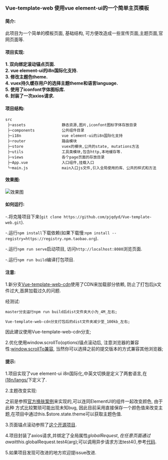 ### Vue-template-web 使用vue element-ui的一个简单主页模板

#### 简介:
 此项目为一个简单的模板页面, 基础结构, 可方便改造成一些宣传页面,主题页面,官网页面等. 

#### 项目实现: 

 **1. 双向绑定滚动锚点页面.**<br>
 **2. vue element-ui的i8n国际化支持.**<br>
 **3. 修改主题色theme.** <br>
 **4. vuex持久缓存用户的选择主题theme和语言language.**<br>
 **5. 使用了iconfont字体图标库.** <br>
 **6. 封装了一次axios请求.**<br>



#### 项目结构:
 ```
 src
  ├─assets                静态资源,图片,iconfont图标字体存放目录
  ├─components            公共组件目录
  ├─i18n                  vue element-ui的i8n国际化支持
  ├─router                路由模块
  ├─store                 vuex的模块,公共的state, mutations方法
  ├─utils                 工具类模块,包含http,本地缓存等.
  ├─views                 各个page页面的存放目录
  ├─App.vue               入口组件,挂载入口
  └─main.js               main入口js文件,引入全局使用的库、公共的样式和方法
 ```


#### 效果图:

![效果图](./src/assets/vue-template-web.gif)


#### 如何运行:

   -.将克隆项目下来(`git clone https://github.com/pjqdyd/Vue-template-web.git`).
   
   -.运行`npm install`下载依赖(如果下载慢:`npm install --registry=https://registry.npm.taobao.org`).
   
   -.运行`npm run serve`启动项目, 访问`http://localhost:8080`浏览页面.
   
   -.运行`npm run build`编译打包项目.

#### 注意:
1.新分支[Vue-template-web-cdn](https://github.com/pjqdyd/Vue-template-web/tree/Vue-template-web-cdn)使用了CDN来加载部分依赖, 防止了打包后js文件过大,首屏加载过久的问题.

 经测试:

    master分支运行npm run build后dist文件夹大小为_4M_左右;

    Vue-template-web-cdn分支打包后的dist文件夹减少至_100kb_左右;
    
因此建议使用Vue-template-web-cdn分支;
    
2.优化使用window.scrollTo(options)锚点滚动后, 注意浏览器的兼容性:[window.scrollTo兼容](https://developer.mozilla.org/en-US/docs/Web/API/Element/scrollTo), 当然你可以选择之前的提交版本的方式兼容其他浏览器;
   
#### 提示:
 
   1.项目实现了vue element-ui i8n国际化,中英文切换是定义了两套语言,在[i18n/langs/](./src/i18n/langs)下定义了.
   
   2.主题改变实现: 
   
   之前是参照[官方换肤案例](https://panjiachen.gitee.io/vue-element-admin-site/zh/guide/advanced/theme.html#%E6%A0%B7%E5%BC%8F%E8%A6%86%E7%9B%96)来实现的,可以连同ElementUI的组件一起改变颜色, 由于此种
   方式比较繁琐可能出现未知bug, 因此目前采用直接保存一个颜色值来改变主题,在项目中通过this.$store.state.theme可以获取主题色值.
   
   3.页面锚点滚动参照了[这个开源项目](https://github.com/ityadong/VueAnchor).
   
   4.项目封装了axios请求,并绑定了全局属性$globalRequest,在任意页面通过await this.$globalRequest.test4(arg);可以调用异步请求方法test4(),参考[代码](https://github.com/pjqdyd/Vue-template-web/commit/d96f0575937010ac3a4716b170c3f72c89adfd4d).
   
   5.如果项目发现可改进的地方欢迎提issue改进.
